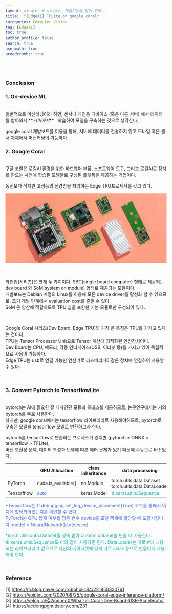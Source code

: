 ```yaml
---
layout: single  # single, 댓글기능을 달기 위해...
title:  "[EdgeAI] TFLite on google coral"
categories: Computer_Vision
tag: [EdgeAI]
toc: true
author_profile: false
search: true
use_math: true
breadcrumbs: true
---
```

<br/>

### Conclusion 

### 1. On-device ML
<br/>
일반적으로 머신러닝이라 하면, 센서나 개인용 디바이스 (혹은 다른 서버) 에서 데이터를 받아와서 **<em>서버에서</em>** &nbsp; 학습하여 모델을 구축하는 것으로 생각한다. <br/>

google coral 개발보드를 이용을 통해, 서버에 데이터를 전송하지 않고 모바일 혹은 센서 자체에서 머신러닝이 가능하다. 



### 2. Google Coral
<br/>
구글 코랄은 로컬AI 환경을 위한 하드웨어 부품, 소프트웨어 도구, 그리고 로컬AI로 장치를 만드는 사전에 학습된 모델들로 구성된 플랫폼을 제공하는 기업이다.

동전보다 작지만 고성능의 신경망을 처리하는 Edge TPU프로세서를 갖고 있다. 

![coral_img](/assets/images/2022-08-29-TFLite/coral_img.png)

<br/>

라인업(시리즈)은 크게 두 가지이다. SBC(single board computer) 형태로 제공되는 dev board 와 SoM(system on module) 형태로 제공되는 모듈이다. <br/>
개발보드는 Debian 계열의 Linux를 이용해 모든 device driver를 활성화 할 수 있으므로, 초기 개발 단계에서 evaluation cost를 줄일 수 있다. <br/>
SoM 은 양산에 적합하도록 TPU 칩을 포함한 기본 모듈로만 구성되어 있다. 

<br/>

Google Coral 시리즈(Dev Board, Edge TPU)의 가장 큰 특징은 TPU를 가지고 있다는 것이다. <br/>
TPU는 Tensor Processor Unit으로 Tensor 계산에 최적화된 연산장치이다. <br/>
Dev Board는 CPU, 메모리, 각종 인터페이스(USB, 이더넷 등)를 가지고 있어 독립적으로 사용이 가능하다. <br/>
Edge TPU는 usb로 연결 가능한 연산기로 라즈베리파이같은 장치에 연결하여 사용할 수 있다.

 <br/>


### 3. Convert Pytorch to TensorflowLite
<br/>
pytorch는 AI에 필요한 잘 디자인된 모듈과 클래스를 제공하므로, 논문연구에서는 거의 pytorch를 주로 사용한다. <br/>
하지만, google coral에서는 tensorflow 라이브러리르 사용해야하므로, pytorch로 구축된 모델을 tensorflow 모델로 변환하고자 한다. <br/>

pytorch를 tensorflow로 변환하는 프로세스가 있지만 (pytorch > ONNX > tensorflow > TFLite), <br/>
버전 호환성 문제, 데이터 특성과 모델에 따른 에러 문제가 있기 때문에 수동으로 바꾸었다. <br/>

|        | GPU Allocation | class inheritance | data processing     | fully connected layer  | forward method  | model allocation     |
| ----------- | -----------| -----------| ----------- | ----------- | ---- | ---- |
| PyTorch | cuda.is_available()| nn.Module         | torch.utils.data.Dataset  <br/> torch.utils.data.DataLoader   | nn.Linear   | call()     | model.to()     |
| Tensorfflow | <span style="color:royalblue">auto</span>  | keras.Model  | <span style="color:lightseagreen">tf.keras.utils.Sequence</span>     | keras.layers.Dense     | forward()      | model()     |

<span style="color:royalblue">*Tensorflow는 tf.debugging.set_log_device_placement(True) 코드를 통해서
어디에 할당되어있는지를 확인할 수 있다. <br/>
PyTorch는 GPU 탑재 여부를 담은 변수 device를 모델 객체에 할당할 때 포함시킵니다. model = NeuralNetwork().to(device) </span> <br/>

<span style="color:lightseagreen">*torch.utils.data.Dataset를 상속 받아 custom dataset을 만들 때 사용한다. tk.keras.utils.Sequence도 이와 같이 사용하면 된다. DataLoader는 따로 tf에 대응되는 라이브러리가 없으므로 자신의 데이터셋에 맞게 따로 class 등으로 만들어서 사용해야 한다.</span>

<br/>

### Reference
[1] <https://m.blog.naver.com/roboholic84/221850320761> <br/>
[2] <https://voidint.com/2020/09/25/google-coral-edge-inference-platform/> <br/>
[3] <https://velog.io/@2innnnn0/What-is-Coral-Dev-Board-USB-Accelerator> <br/>
[4] <https://acdongpgm.tistory.com/231>  <br/>

<br/>

<br/>

